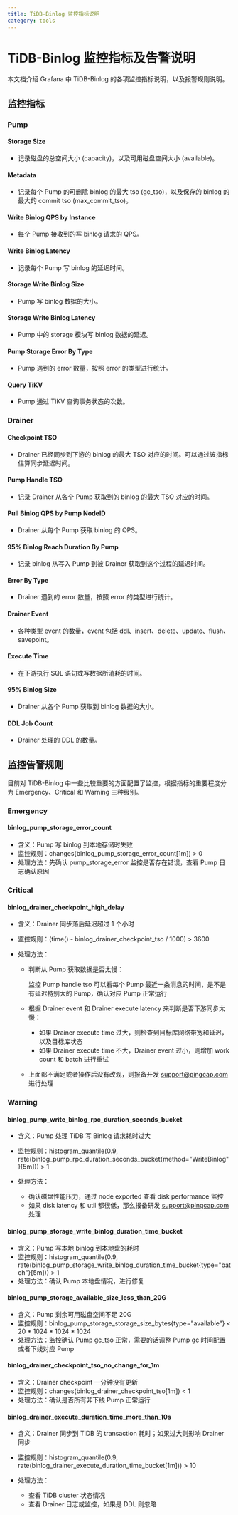 ```yaml
---
title: TiDB-Binlog 监控指标说明
category: tools
---
```


# TiDB-Binlog 监控指标及告警说明

本文档介绍 Grafana 中 TiDB-Binlog 的各项监控指标说明，以及报警规则说明。

## 监控指标

### Pump

#### Storage Size

- 记录磁盘的总空间大小 (capacity)，以及可用磁盘空间大小 (available)。

#### Metadata

- 记录每个 Pump 的可删除 binlog 的最大 tso (gc_tso)，以及保存的 binlog 的最大的 commit tso (max_commit_tso)。

#### Write Binlog QPS by Instance

- 每个 Pump 接收到的写 binlog 请求的 QPS。

#### Write Binlog Latency

- 记录每个 Pump 写 binlog 的延迟时间。

#### Storage Write Binlog Size

- Pump 写 binlog 数据的大小。

#### Storage Write Binlog Latency

- Pump 中的 storage 模块写 binlog 数据的延迟。

#### Pump Storage Error By Type

- Pump 遇到的 error 数量，按照 error 的类型进行统计。

#### Query TiKV

- Pump 通过 TiKV 查询事务状态的次数。

### Drainer

#### Checkpoint TSO

- Drainer 已经同步到下游的 binlog 的最大 TSO 对应的时间。可以通过该指标估算同步延迟时间。

#### Pump Handle TSO

- 记录 Drainer 从各个 Pump 获取到的 binlog 的最大 TSO 对应的时间。

#### Pull Binlog QPS by Pump NodeID

- Drainer 从每个 Pump 获取 binlog 的 QPS。

#### 95% Binlog Reach Duration By Pump

- 记录 binlog 从写入 Pump 到被 Drainer 获取到这个过程的延迟时间。

#### Error By Type

- Drainer 遇到的 error 数量，按照 error 的类型进行统计。

#### Drainer Event

- 各种类型 event 的数量，event 包括 ddl、insert、delete、update、flush、savepoint。

#### Execute Time

- 在下游执行 SQL 语句或写数据所消耗的时间。

#### 95% Binlog Size

- Drainer 从各个 Pump 获取到 binlog 数据的大小。

#### DDL Job Count

- Drainer 处理的 DDL 的数量。

## 监控告警规则

目前对 TiDB-Binlog 中一些比较重要的方面配置了监控，根据指标的重要程度分为 Emergency、Critical 和 Warning 三种级别。

### Emergency

#### binlog_pump_storage_error_count

- 含义：Pump 写 binlog 到本地存储时失败
- 监控规则：changes(binlog_pump_storage_error_count[1m]) > 0
- 处理方法：先确认 pump_storage_error 监控是否存在错误，查看 Pump 日志确认原因

### Critical

#### binlog_drainer_checkpoint_high_delay

- 含义：Drainer 同步落后延迟超过 1 个小时
- 监控规则：(time() - binlog_drainer_checkpoint_tso / 1000) > 3600
- 处理方法：

    - 判断从 Pump 获取数据是否太慢：

        监控 Pump handle tso 可以看每个 Pump 最近一条消息的时间，是不是有延迟特别大的 Pump，确认对应 Pump 正常运行
        
    - 根据 Drainer event 和 Drainer execute latency 来判断是否下游同步太慢：
        
        - 如果 Drainer execute time 过大，则检查到目标库网络带宽和延迟，以及目标库状态
        - 如果 Drainer execute time 不大，Drainer event 过小，则增加 work count 和 batch 进行重试
            
    - 上面都不满足或者操作后没有改观，则报备开发 support@pingcap.com 进行处理

### Warning

#### binlog_pump_write_binlog_rpc_duration_seconds_bucket

- 含义：Pump 处理 TiDB 写 Binlog 请求耗时过大
- 监控规则：histogram_quantile(0.9, rate(binlog_pump_rpc_duration_seconds_bucket{method="WriteBinlog"}[5m])) > 1
- 处理方法：

    - 确认磁盘性能压力，通过 node exported 查看 disk performance 监控
    - 如果 disk latency 和 util 都很低，那么报备研发 support@pingcap.com 处理

#### binlog_pump_storage_write_binlog_duration_time_bucket

- 含义：Pump 写本地 binlog 到本地盘的耗时
- 监控规则：histogram_quantile(0.9, rate(binlog_pump_storage_write_binlog_duration_time_bucket{type="batch"}[5m])) > 1
- 处理方法：确认 Pump 本地盘情况，进行修复

#### binlog_pump_storage_available_size_less_than_20G

- 含义：Pump 剩余可用磁盘空间不足 20G
- 监控规则：binlog_pump_storage_storage_size_bytes{type="available"} < 20 * 1024 * 1024 * 1024
- 处理方法：监控确认 Pump gc_tso 正常，需要的话调整 Pump gc 时间配置或者下线对应 Pump

#### binlog_drainer_checkpoint_tso_no_change_for_1m

- 含义：Drainer checkpoint 一分钟没有更新
- 监控规则：changes(binlog_drainer_checkpoint_tso[1m]) < 1
- 处理方法：确认是否所有非下线 Pump 正常运行

#### binlog_drainer_execute_duration_time_more_than_10s

- 含义：Drainer 同步到 TiDB 的 transaction 耗时；如果过大则影响 Drainer 同步
- 监控规则：histogram_quantile(0.9, rate(binlog_drainer_execute_duration_time_bucket[1m])) > 10
- 处理方法：

    - 查看 TiDB cluster 状态情况
    - 查看 Drainer 日志或监控，如果是 DDL 则忽略
